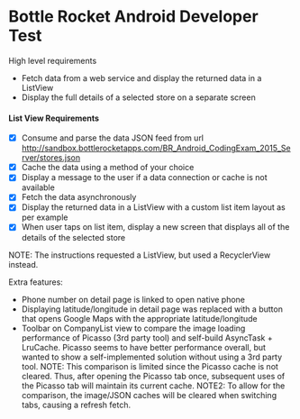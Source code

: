 # Bottle Rocket Android Developer Test

High level requirements
* Fetch data from a web service and display the returned data in a ListView
* Display the full details of a selected store on a separate screen

#### List View Requirements
- [x] Consume and parse the data JSON feed from url http://sandbox.bottlerocketapps.com/BR_Android_CodingExam_2015_Server/stores.json
- [x] Cache the data using a method of your choice
- [x] Display a message to the user if a data connection or cache is not available
- [x] Fetch the data asynchronously
- [x] Display the returned data in a ListView with a custom list item layout as per example
- [x] When user taps on list item, display a new screen that displays all of the details of the selected store

NOTE: The instructions requested a ListView, but used a RecyclerView instead.

Extra features:
- Phone number on detail page is linked to open native phone
- Displaying latitude/longitude in detail page was replaced with a button that opens Google Maps with the appropriate latitude/longitude
- Toolbar on CompanyList view to compare the image loading performance of Picasso (3rd party tool) and self-build AsyncTask + LruCache. Picasso seems to have better performance overall, but wanted to show a self-implemented solution without using a 3rd party tool. 
NOTE: This comparison is limited since the Picasso cache is not cleared. Thus, after opening the Picasso tab once, subsequent uses of the Picasso tab will maintain its current cache.
NOTE2: To allow for the comparison, the image/JSON caches will be cleared when switching tabs, causing a refresh fetch.
